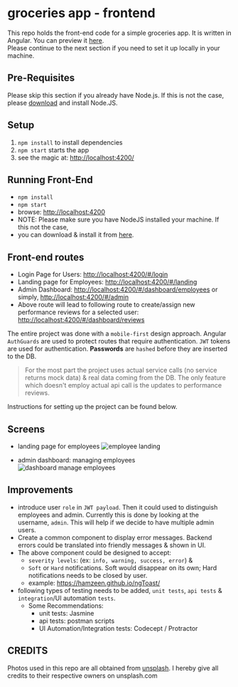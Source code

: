 # groceries app - frontend
This repo holds the front-end code for a simple groceries app. It is written in Angular. 
You can preview it [here](https://hamzeen.github.io/groceries-app).  
Please continue to the next section if you need to set it up locally in your machine.

## Pre-Requisites ##
Please skip this section if you already have Node.js. If this is not the case, please [download](https://nodejs.org/en/download) and install Node.JS.


## Setup

1. `npm install` to install dependencies
2. `npm start` starts the app
3.  see the magic at: <http://localhost:4200/>



## Running Front-End
* ```npm install```
* ```npm start```
* browse: <http://localhost:4200>
* NOTE: Please make sure you have NodeJS installed your machine. If this not the case, 
* you can download & install it from [here](https://nodejs.org/en/download).


## Front-end routes
* Login Page for Users: <http://localhost:4200/#/login>
* Landing page for Employees: <http://localhost:4200/#/landing>
* Admin Dashboard: <http://localhost:4200/#/dashboard/employees> or 
simply, <http://localhost:4200/#/admin>
* Above route will lead to following route to create/assign new performance reviews for a selected user: <http://localhost:4200/#/dashboard/reviews>



The entire project was done with a `mobile-first` design approach.
Angular `AuthGuards` are used to protect routes that require authentication.
`JWT` tokens are used for authentication. **Passwords** are `hashed` before they are inserted to the DB.

> For the most part the project uses actual service calls (no service returns mock data) & 
real data coming from the DB. The only feature which doesn't employ actual api call is the 
updates to performance reviews.

Instructions for setting up the project can be found below. 


## Screens

* landing page for employees
![employee landing](https://raw.githubusercontent.com/hamzeen/FullStackEngineerChallenge/master/screenshots/003_landing_page_employees.png)

* admin dashboard: managing employees
![dashboard manage employees](https://raw.githubusercontent.com/hamzeen/FullStackEngineerChallenge/master/screenshots/004_dashboard_admin.png)


## Improvements
* introduce user `role` in `JWT payload`. Then it could used to distinguish employees and admin. 
Currently this is done by looking at the username, `admin`. 
This will help if we decide to have multiple admin users.
* Create a common component to display error messages. Backend errors could be translated into friendly messages & shown in UI.
* The above component could be designed to accept:
    * `severity levels`: (ex: `info, warning, success, error`) & 
    * `Soft` or `Hard` notifications. Soft would disappear on its own; Hard notifications needs to be closed by user.
    * example: <https://hamzeen.github.io/ngToast/>
* following types of testing needs to be added, `unit tests`, `api tests` & `integration`/UI automation `tests`.
    * Some Recommendations: 
        * unit tests: Jasmine
        * api tests: postman scripts
        * UI Automation/Integration tests: Codecept / Protractor


## CREDITS ##
Photos used in this repo are all obtained from [unsplash](http://unsplash.com). I hereby give all credits to their respective owners on unsplash.com


